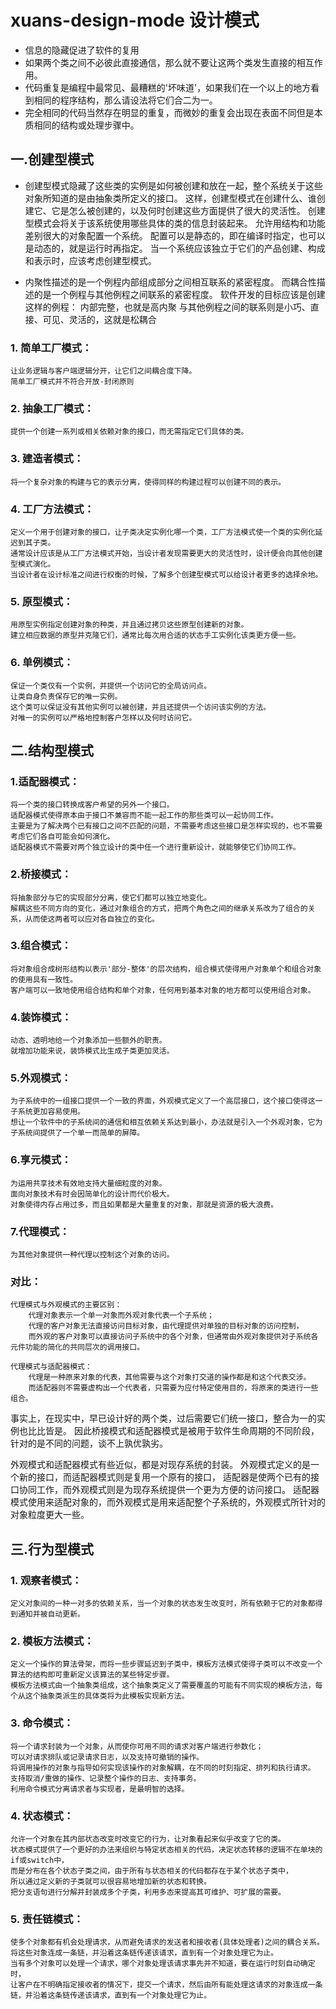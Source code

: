 # xuans-design-mode 设计模式

- 信息的隐藏促进了软件的复用
- 如果两个类之间不必彼此直接通信，那么就不要让这两个类发生直接的相互作用。
- 代码重复是编程中最常见、最糟糕的'坏味道'，如果我们在一个以上的地方看到相同的程序结构，那么请设法将它们合二为一。
- 完全相同的代码当然存在明显的重复，而微妙的重复会出现在表面不同但是本质相同的结构或处理步骤中。

## 一.创建型模式

- 创建型模式隐藏了这些类的实例是如何被创建和放在一起，整个系统关于这些对象所知道的是由抽象类所定义的接口。
  这样，创建型模式在创建什么、谁创建它、它是怎么被创建的，以及何时创建这些方面提供了很大的灵活性。
  创建型模式会将关于该系统使用哪些具体的类的信息封装起来。
  允许用结构和功能差别很大的对象配置一个系统。
  配置可以是静态的，即在编译时指定，也可以是动态的，就是运行时再指定。
  当一个系统应该独立于它们的产品创建、构成和表示时，应该考虑创建型模式。

- 内聚性描述的是一个例程内部组成部分之间相互联系的紧密程度。
    而耦合性描述的是一个例程与其他例程之间联系的紧密程度。
    软件开发的目标应该是创建这样的例程：
        内部完整，也就是高内聚
        与其他例程之间的联系则是小巧、直接、可见、灵活的，这就是松耦合
    
### 1. 简单工厂模式：
    让业务逻辑与客户端逻辑分开，让它们之间耦合度下降。
    简单工厂模式并不符合开放-封闭原则
        
### 2. 抽象工厂模式：
    提供一个创建一系列或相关依赖对象的接口，而无需指定它们具体的类。
        
### 3. 建造者模式：
    将一个复杂对象的构建与它的表示分离，使得同样的构建过程可以创建不同的表示。
    
### 4. 工厂方法模式：
    定义一个用于创建对象的接口，让子类决定实例化哪一个类，工厂方法模式使一个类的实例化延迟到其子类。
    通常设计应该是从工厂方法模式开始，当设计者发现需要更大的灵活性时，设计便会向其他创建型模式演化。
    当设计者在设计标准之间进行权衡的时候，了解多个创建型模式可以给设计者更多的选择余地。

### 5. 原型模式：
    用原型实例指定创建对象的种类，并且通过拷贝这些原型创建新的对象。
    建立相应数据的原型并克隆它们，通常比每次用合适的状态手工实例化该类更方便一些。

### 6. 单例模式：
    保证一个类仅有一个实例，并提供一个访问它的全局访问点。
    让类自身负责保存它的唯一实例。
    这个类可以保证没有其他实例可以被创建，并且还提供一个访问该实例的方法。
    对唯一的实例可以严格地控制客户怎样以及何时访问它。

## 二.结构型模式
    
### 1.适配器模式：
    将一个类的接口转换成客户希望的另外一个接口。
    适配器模式使得原本由于接口不兼容而不能一起工作的那些类可以一起协同工作。
    主要是为了解决两个已有接口之间不匹配的问题，不需要考虑这些接口是怎样实现的，也不需要考虑它们各自可能会如何演化。
    适配器模式不需要对两个独立设计的类中任一个进行重新设计，就能够使它们协同工作。
        
### 2.桥接模式：
    将抽象部分与它的实现部分分离，使它们都可以独立地变化。
    解耦这些不同方向的变化，通过对象组合的方式，把两个角色之间的继承关系改为了组合的关系，从而使这两者可以应对各自独立的变化。
        
### 3.组合模式：
    将对象组合成树形结构以表示'部分-整体'的层次结构，组合模式使得用户对象单个和组合对象的使用具有一致性。
    客户端可以一致地使用组合结构和单个对象，任何用到基本对象的地方都可以使用组合对象。
        
### 4.装饰模式：
    动态、透明地给一个对象添加一些额外的职责。
    就增加功能来说，装饰模式比生成子类更加灵活。
    
### 5.外观模式：
    为子系统中的一组接口提供一个一致的界面，外观模式定义了一个高层接口，这个接口使得这一子系统更加容易使用。
    想让一个软件中的子系统间的通信和相互依赖关系达到最小，办法就是引入一个外观对象，它为子系统间提供了一个单一而简单的屏障。
        
### 6.享元模式：
    为运用共享技术有效地支持大量细粒度的对象。
    面向对象技术有时会因简单化的设计而代价极大。
    对象使得内存占用过多，而且如果都是大量重复的对象，那就是资源的极大浪费。
    
### 7.代理模式：
    为其他对象提供一种代理以控制这个对象的访问。
        
### 对比：
    代理模式与外观模式的主要区别：
        代理对象表示一个单一对象而外观对象代表一个子系统；
        代理的客户对象无法直接访问目标对象，由代理提供对单独的目标对象的访问控制，
        而外观的客户对象可以直接访问子系统中的各个对象，但通常由外观对象提供对子系统各元件功能的简化的共同层次的调用接口。
        
    代理模式与适配器模式：
        代理是一种原来对象的代表，其他需要与这个对象打交道的操作都是和这个代表交涉。
        而适配器则不需要虚构出一个代表者，只需要为应付特定使用目的，将原来的类进行一些组合。
    
事实上，在现实中，早已设计好的两个类，过后需要它们统一接口，整合为一的实例也比比皆是。
因此桥接模式和适配器模式是被用于软件生命周期的不同阶段，针对的是不同的问题，谈不上孰优孰劣。

外观模式和适配器模式有些近似，都是对现存系统的封装。
外观模式定义的是一个新的接口，而适配器模式则是复用一个原有的接口，
适配器是使两个已有的接口协同工作，而外观模式则是为现存系统提供一个更为方便的访问接口。
适配器模式使用来适配对象的，而外观模式是用来适配整个子系统的，外观模式所针对的对象粒度更大一些。

## 三.行为型模式

### 1. 观察者模式：
    定义对象间的一种一对多的依赖关系，当一个对象的状态发生改变时，所有依赖于它的对象都得到通知并被自动更新。
    
### 2. 模板方法模式：
    定义一个操作的算法骨架，而将一些步骤延迟到子类中，模板方法模式使得子类可以不改变一个算法的结构即可重新定义该算法的某些特定步骤。
    模板方法模式由一个抽象类组成，这个抽象类定义了需要覆盖的可能有不同实现的模板方法，每个从这个抽象类派生的具体类将为此模板实现新方法。
    
### 3. 命令模式：
    将一个请求封装为一个对象，从而使你可用不同的请求对客户端进行参数化；
    可以对请求排队或记录请求日志，以及支持可撤销的操作。
    将调用操作的对象与指导如何实现该操作的对象解耦，在不同的时刻指定、排列和执行请求。
    支持取消/重做的操作、记录整个操作的日志、支持事务。
    利用命令模式分离请求者与实现者，是最明智的选择。
    
### 4. 状态模式：
    允许一个对象在其内部状态改变时改变它的行为，让对象看起来似乎改变了它的类。
    状态模式提供了一个更好的办法来组织与特定状态相关的代码，决定状态转移的逻辑不在单块的if或switch中，
    而是分布在各个状态子类之间，由于所有与状态相关的代码都存在于某个状态子类中，
    所以通过定义新的子类就可以很容易地增加新的状态和转换。
    把分支语句进行分解并封装成多个子类，利用多态来提高其可维护、可扩展的需要。
    
### 5. 责任链模式：
    使多个对象都有机会处理请求，从而避免请求的发送者和接收者(具体处理者)之间的耦合关系。
    将这些对象连成一条链，并沿着这条链传递该请求，直到有一个对象处理它为止。
    当有多个对象可以处理一个请求，哪个对象处理该请求事先并不知道，要在运行时刻自动确定时，
    让客户在不明确指定接收者的情况下，提交一个请求，然后由所有能处理这请求的对象连成一条链，并沿着这条链传递该请求，直到有一个对象处理它为止。





































